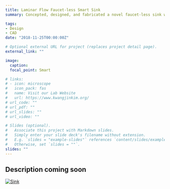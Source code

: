 ```yaml
---
title: Laminar Flow Faucet-less Smart Sink
summary: Concepted, designed, and fabricated a novel faucet-less sink with multiple radially placed laminar nozzles within the sink basin to provide unobstructed hand and face washing capabilities. Focused on CAD modeling, fluid dynamic analysis, material selection, fabrication, marketing, and dissemination of results. *Awarded 1st Place Interdisciplinary Engineering Design Award Spring 2018*

tags:
- Design
- CAD
date: "2018-11-25T00:00:00Z"

# Optional external URL for project (replaces project detail page).
external_link: ""

image:
  caption:
  focal_point: Smart

# links:
# - icon: microscope
#   icon_pack: fas
#   name: Visit our Lab Website
#   url: https://www.kwangjinkim.org/
# url_code: ""
# url_pdf: ""
# url_slides: ""
# url_video: ""

# Slides (optional).
#   Associate this project with Markdown slides.
#   Simply enter your slide deck's filename without extension.
#   E.g. `slides = "example-slides"` references `content/slides/example-slides.md`.
#   Otherwise, set `slides = ""`.
slides: ""
---
```

## Description coming soon

[![Sink](https://nminaian.github.io/Website/media/Sink_Images/Lifsink_Poster.png)](https://nminaian.github.io/Website/media/Sink_Images/Lifsink_Poster.png)
